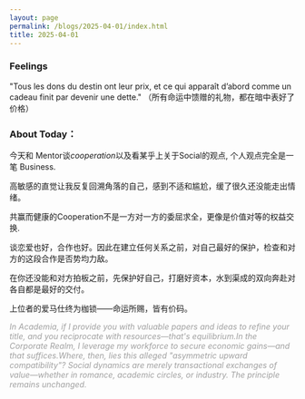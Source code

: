 ```yaml
---
layout: page
permalink: /blogs/2025-04-01/index.html
title: 2025-04-01
---
```


###  Feelings
"Tous les dons du destin ont leur prix, et ce qui apparaît d’abord comme un cadeau finit par devenir une dette."
（所有命运中馈赠的礼物，都在暗中表好了价格）

### About Today：

今天和 Mentor谈*cooperation*以及看某乎上关于Social的观点, 个人观点完全是一笔 Business.

高敏感的直觉让我反复回溯角落的自己，感到不适和尴尬，缓了很久还没能走出情绪。

共赢而健康的Cooperation不是一方对一方的委屈求全，更像是价值对等的权益交换.

谈恋爱也好，合作也好。因此在建立任何关系之前，对自己最好的保护，检查和对方的这段合作是否势均力敌。

在你还没能和对方拍板之前，先保护好自己，打磨好资本，水到渠成的双向奔赴对各自都是最好的交付。

上位者的爱马仕终为枷锁——命运所赐，皆有价码。

 <p style="color:#a0a0a0; font-style: italic;"> 
   In Academia, if I provide you with valuable papers and ideas to refine your title, and you reciprocate with resources—that's equilibrium.In the Corporate Realm, I leverage my workforce to secure economic gains—and that suffices.Where, then, lies this alleged "asymmetric upward compatibility"? Social dynamics are merely transactional exchanges of value—whether in romance, academic circles, or industry. The principle remains unchanged.
</p>
